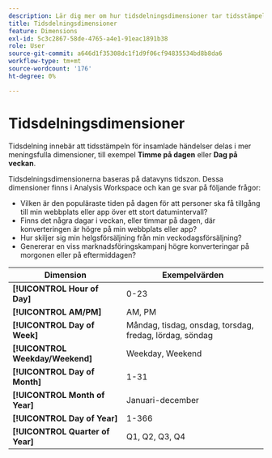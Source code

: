 ```yaml
---
description: Lär dig mer om hur tidsdelningsdimensioner tar tidsstämpeln för insamlade händelser och delar upp dessa händelser i mer meningsfulla dimensioner, som t.ex. Timme på dagen eller Veckodag.
title: Tidsdelningsdimensioner
feature: Dimensions
exl-id: 5c3c2867-58de-4765-a4e1-91eac1891b38
role: User
source-git-commit: a646d1f35308dc1f1d9f06cf94835534bd8b8da6
workflow-type: tm+mt
source-wordcount: '176'
ht-degree: 0%

---
```


# Tidsdelningsdimensioner

Tidsdelning innebär att tidsstämpeln för insamlade händelser delas i mer meningsfulla dimensioner, till exempel **Timme på dagen** eller **Dag på veckan**.

Tidsdelningsdimensionerna baseras på datavyns tidszon. Dessa dimensioner finns i Analysis Workspace och kan ge svar på följande frågor:

* Vilken är den populäraste tiden på dagen för att personer ska få tillgång till min webbplats eller app över ett stort datumintervall?
* Finns det några dagar i veckan, eller timmar på dagen, där konverteringen är högre på min webbplats eller app?
* Hur skiljer sig min helgsförsäljning från min veckodagsförsäljning?
* Genererar en viss marknadsföringskampanj högre konverteringar på morgonen eller på eftermiddagen?

| Dimension | Exempelvärden |
|--- |--- |
| **[!UICONTROL Hour of Day]** | 0-23 |
| **[!UICONTROL AM/PM]** | AM, PM |
| **[!UICONTROL Day of Week]** | Måndag, tisdag, onsdag, torsdag, fredag, lördag, söndag |
| **[!UICONTROL Weekday/Weekend]** | Weekday, Weekend |
| **[!UICONTROL Day of Month]** | 1-31 |
| **[!UICONTROL Month of Year]** | Januari-december |
| **[!UICONTROL Day of Year]** | 1-366 |
| **[!UICONTROL Quarter of Year]** | Q1, Q2, Q3, Q4 |
